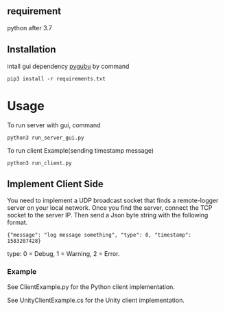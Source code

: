 ## requirement
python after 3.7

## Installation
intall gui dependency [pygubu](https://github.com/alejandroautalan/pygubu) by command
```
pip3 install -r requirements.txt
```

# Usage
To run server with gui, command
```
python3 run_server_gui.py
```

To run client Example(sending timestamp message)
```
python3 run_client.py
```

## Implement Client Side
You need to implement a UDP broadcast socket that finds a remote-logger server on your local network.
Once you find the server, connect the TCP socket to the server IP. Then send a Json byte string with the following format.
```
{"message": "log message something", "type": 0, "timestamp": 1583207428}
```
type: 0 = Debug, 1 = Warning, 2 = Error.

### Example

See ClientExample.py for the Python client implementation.

See UnityClientExample.cs for the Unity client implementation.



